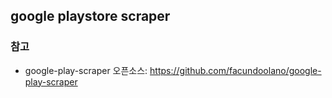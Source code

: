 ## google playstore scraper

### 참고
- google-play-scraper 오픈소스: https://github.com/facundoolano/google-play-scraper
